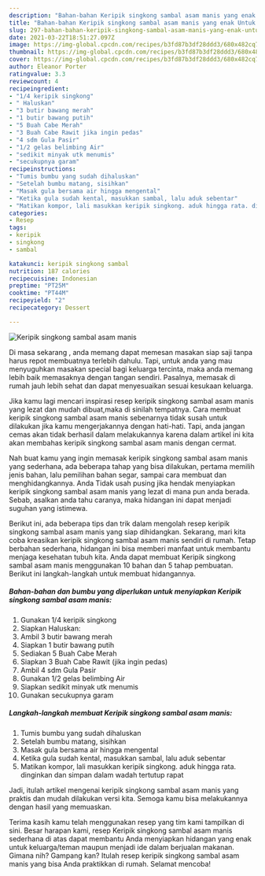 ```yaml
---
description: "Bahan-bahan Keripik singkong sambal asam manis yang enak Untuk Jualan"
title: "Bahan-bahan Keripik singkong sambal asam manis yang enak Untuk Jualan"
slug: 297-bahan-bahan-keripik-singkong-sambal-asam-manis-yang-enak-untuk-jualan
date: 2021-03-22T18:51:27.097Z
image: https://img-global.cpcdn.com/recipes/b3fd87b3df28ddd3/680x482cq70/keripik-singkong-sambal-asam-manis-foto-resep-utama.jpg
thumbnail: https://img-global.cpcdn.com/recipes/b3fd87b3df28ddd3/680x482cq70/keripik-singkong-sambal-asam-manis-foto-resep-utama.jpg
cover: https://img-global.cpcdn.com/recipes/b3fd87b3df28ddd3/680x482cq70/keripik-singkong-sambal-asam-manis-foto-resep-utama.jpg
author: Eleanor Porter
ratingvalue: 3.3
reviewcount: 4
recipeingredient:
- "1/4 keripik singkong"
- " Haluskan"
- "3 butir bawang merah"
- "1 butir bawang putih"
- "5 Buah Cabe Merah"
- "3 Buah Cabe Rawit jika ingin pedas"
- "4 sdm Gula Pasir"
- "1/2 gelas belimbing Air"
- "sedikit minyak utk menumis"
- "secukupnya garam"
recipeinstructions:
- "Tumis bumbu yang sudah dihaluskan"
- "Setelah bumbu matang, sisihkan"
- "Masak gula bersama air hingga mengental"
- "Ketika gula sudah kental, masukkan sambal, lalu aduk sebentar"
- "Matikan kompor, lali masukkan keripik singkong. aduk hingga rata. dinginkan dan simpan dalam wadah tertutup rapat"
categories:
- Resep
tags:
- keripik
- singkong
- sambal

katakunci: keripik singkong sambal 
nutrition: 187 calories
recipecuisine: Indonesian
preptime: "PT25M"
cooktime: "PT44M"
recipeyield: "2"
recipecategory: Dessert

---
```



![Keripik singkong sambal asam manis](https://img-global.cpcdn.com/recipes/b3fd87b3df28ddd3/680x482cq70/keripik-singkong-sambal-asam-manis-foto-resep-utama.jpg)

Di masa  sekarang , anda memang dapat memesan masakan siap saji tanpa harus repot membuatnya terlebih dahulu. Tapi, untuk anda yang mau menyuguhkan masakan special bagi keluarga tercinta, maka anda memang lebih baik memasaknya dengan tangan sendiri. Pasalnya, memasak di rumah jauh lebih sehat dan dapat menyesuaikan sesuai kesukaan keluarga.

Jika kamu lagi mencari inspirasi resep keripik singkong sambal asam manis yang lezat dan mudah dibuat,maka di sinilah tempatnya. Cara membuat keripik singkong sambal asam manis  sebenarnya tidak susah untuk dilakukan jika kamu mengerjakannya dengan hati-hati. Tapi, anda jangan cemas akan tidak berhasil dalam melakukannya 
karena dalam artikel ini kita akan membahas keripik singkong sambal asam manis dengan cermat.  



Nah buat kamu yang ingin memasak keripik singkong sambal asam manis yang sederhana, ada beberapa tahap yang bisa dilakukan, pertama memilih jenis bahan, lalu pemilihan bahan segar, sampai cara membuat dan menghidangkannya. Anda Tidak usah pusing jika hendak menyiapkan keripik singkong sambal asam manis yang lezat di mana pun anda berada. Sebab, asalkan anda  tahu caranya, maka hidangan ini dapat menjadi suguhan yang istimewa.

Berikut ini, ada beberapa tips dan trik dalam mengolah resep keripik singkong sambal asam manis yang siap dihidangkan. Sekarang, mari kita coba kreasikan keripik singkong sambal asam manis sendiri di rumah. Tetap berbahan sederhana, hidangan ini bisa memberi manfaat untuk membantu menjaga kesehatan tubuh kita. Anda dapat membuat Keripik singkong sambal asam manis menggunakan 10 bahan dan 5 tahap pembuatan. Berikut ini langkah-langkah untuk membuat hidangannya.

<!--inarticleads1-->

##### Bahan-bahan dan bumbu yang diperlukan untuk menyiapkan Keripik singkong sambal asam manis:

1. Gunakan 1/4 keripik singkong
1. Siapkan  Haluskan:
1. Ambil 3 butir bawang merah
1. Siapkan 1 butir bawang putih
1. Sediakan 5 Buah Cabe Merah
1. Siapkan 3 Buah Cabe Rawit (jika ingin pedas)
1. Ambil 4 sdm Gula Pasir
1. Gunakan 1/2 gelas belimbing Air
1. Siapkan sedikit minyak utk menumis
1. Gunakan secukupnya garam




<!--inarticleads2-->

##### Langkah-langkah membuat Keripik singkong sambal asam manis:

1. Tumis bumbu yang sudah dihaluskan
1. Setelah bumbu matang, sisihkan
1. Masak gula bersama air hingga mengental
1. Ketika gula sudah kental, masukkan sambal, lalu aduk sebentar
1. Matikan kompor, lali masukkan keripik singkong. aduk hingga rata. dinginkan dan simpan dalam wadah tertutup rapat




Jadi, itulah artikel mengenai  keripik singkong sambal asam manis  yang praktis dan mudah dilakukan versi kita. Semoga kamu bisa melakukannya dengan hasil yang memuaskan. 

Terima kasih kamu telah menggunakan resep yang tim kami tampilkan di sini. Besar harapan kami, resep  Keripik singkong sambal asam manis sederhana di atas dapat membantu Anda menyiapkan hidangan yang enak untuk keluarga/teman maupun menjadi ide dalam berjualan makanan. Gimana nih? Gampang kan? Itulah resep keripik singkong sambal asam manis yang bisa Anda praktikkan di rumah. Selamat mencoba!


